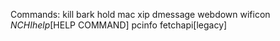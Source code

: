 Commands:
kill
bark
hold
mac
xip
dmessage
webdown
wificon
*NCHIhelp*[HELP COMMAND]
pcinfo
fetchapi[legacy]

